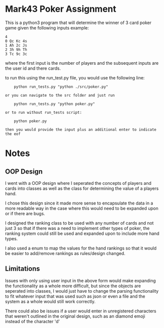 Mark43 Poker Assignment
=======================

This is a python3 program that will determine the winner of 3 card poker game given the following inputs example:

```
4
0 Qc Kc 4s
1 Ah 2c Js
2 3h 9h Th
3 Tc 9c 3c
```

where the first input is the number of players and the subsequent inputs are the user id and there cards.

to run this using the run_test.py file, you would use the following line:

```
    python run_tests.py "python ./src/poker.py"

or you can navigate to the src folder and just run

    python run_tests.py "python poker.py"

or to run without run_tests script:

    python poker.py 

then you would provide the input plus an additional enter to indicate the eof
```

# Notes

## OOP Design
I went with a OOP design where I seperated the concepts of players and cards into classes as well as the class for determining the value of a players hand.

I chose this design since it made more sense to encapsulate the data in a more readable way in the case where this would need to be expanded upon or if there are bugs.

I designed the ranking class to be used with any number of cards and not just 3 so that if there was a need to implement other types of poker, the ranking system could still be used and expanded upon to include more hand types.

I also used a enum to map the values for the hand rankings so that it would be easier to add/remove rankings as rules/design changed.

## Limitations
Issues with only using user input in the above form would make expanding the functionality as a whole more difficult, but since the objects are seperated into classes, I would just have to change the parsing functionality to fit whatever input that was used such as json or even a file and the system as a whole would still work correctly.

There could also be issues if a user would enter in unregistered characters that weren't outlined in the original design, such as an diamond emoji instead of the character 'd'
